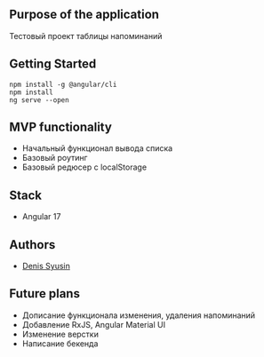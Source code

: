 ## Purpose of the application
Тестовый проект таблицы напоминаний
<br>


## Getting Started
```
npm install -g @angular/cli
npm install
ng serve --open
```

## MVP functionality
* Начальный функционал вывода списка
* Базовый роутинг
* Базовый редюсер с localStorage

## Stack
* Angular 17

## Authors 
- [Denis Syusin](https://github.com/Clockmerk)

## Future plans
* Дописание функционала изменения, удаления напоминаний
* Добавление RxJS, Angular Material UI
* Изменение верстки
* Написание бекенда